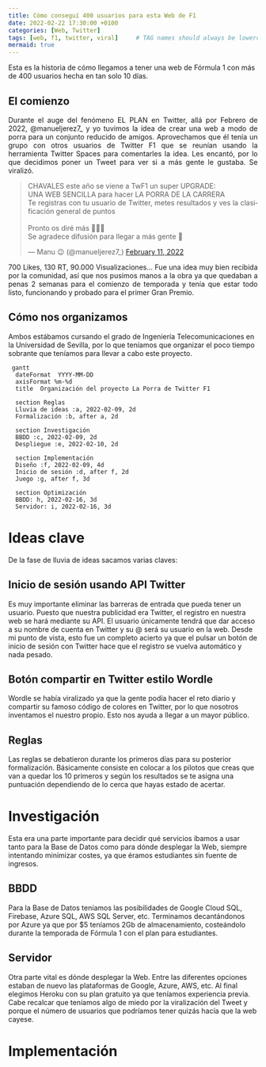 ```yaml
---
title: Cómo conseguí 400 usuarios para esta Web de F1
date: 2022-02-22 17:30:00 +0100
categories: [Web, Twitter]
tags: [web, f1, twitter, viral]     # TAG names should always be lowercase
mermaid: true
---
```


Esta es la historia de cómo llegamos a tener una web de Fórmula 1 con más de 400 usuarios hecha en tan solo 10 días.

## El comienzo

<div style="text-align: justify; text-justify: inter-word">
Durante el auge del fenómeno EL PLAN en Twitter, allá por Febrero de 2022, @manueljerez7_ y yo tuvimos la idea de crear una web a modo de porra para un conjunto reducido de amigos.
Aprovechamos que él tenía un grupo con otros usuarios de Twitter F1 que se reunían usando la herramienta Twitter Spaces para comentarles la idea. Les encantó, por lo que decidimos poner un Tweet para ver si a más gente le gustaba. Se viralizó.

<blockquote class="twitter-tweet"><p lang="es" dir="ltr">CHAVALES este año se viene a TwF1 un super UPGRADE:<br>UNA WEB SENCILLA para hacer LA PORRA DE LA CARRERA<br>Te registras con tu usuario de Twitter, metes resultados y ves la clasificación general de puntos<br><br>Pronto os diré más 👀👀👀<br>Se agradece difusión para llegar a más gente 🙏</p>&mdash; Manu 😉 (@manueljerez7_) <a href="https://twitter.com/manueljerez7_/status/1492115818951417859?ref_src=twsrc%5Etfw">February 11, 2022</a></blockquote> <script async src="https://platform.twitter.com/widgets.js" charset="utf-8"></script> 

700 Likes, 130 RT, 90.000 Visualizaciones... Fue una idea muy bien recibida por la comunidad, así que nos pusimos manos a la obra ya que quedaban a penas 2 semanas para el comienzo de temporada y tenía que estar todo listo, funcionando y probado para el primer Gran Premio.

</div>

## Cómo nos organizamos

Ambos estábamos cursando el grado de Ingeniería Telecomunicaciones en la Universidad de Sevilla, por lo que teníamos que organizar el poco tiempo sobrante que teníamos para llevar a cabo este proyecto.

```mermaid
 gantt
  dateFormat  YYYY-MM-DD
  axisFormat %m-%d
  title  Organización del proyecto La Porra de Twitter F1
  
  section Reglas
  Lluvia de ideas :a, 2022-02-09, 2d
  Formalización :b, after a, 2d
  
  section Investigación
  BBDD :c, 2022-02-09, 2d
  Despliegue :e, 2022-02-10, 2d
  
  section Implementación
  Diseño :f, 2022-02-09, 4d
  Inicio de sesión :d, after f, 2d
  Juego :g, after f, 3d
  
  section Optimización
  BBDD: h, 2022-02-16, 3d
  Servidor: i, 2022-02-16, 3d
```

# Ideas clave
De la fase de lluvia de ideas sacamos varias claves:

## Inicio de sesión usando API Twitter

Es muy importante eliminar las barreras de entrada que pueda tener un usuario. Puesto que nuestra publicidad era Twitter, el registro en nuestra web se hará mediante su API. El usuario únicamente tendrá que dar acceso a su nombre de cuenta en Twitter y su @ será su usuario en la web.
Desde mi punto de vista, esto fue un completo acierto ya que el pulsar un botón de inicio de sesión con Twitter hace que el registro se vuelva automático y nada pesado.

## Botón compartir en Twitter estilo Wordle

Wordle se había viralizado ya que la gente podía hacer el reto diario y compartir su famoso código de colores en Twitter, por lo que nosotros inventamos el nuestro propio.
Esto nos ayuda a llegar a un mayor público.

## Reglas

Las reglas se debatieron durante los primeros días para su posterior formalización. Básicamente consiste en colocar a los pilotos que creas que van a quedar los 10 primeros y según los resultados se te asigna una puntuación dependiendo de lo cerca que hayas estado de acertar.

# Investigación
Esta era una parte importante para decidir qué servicios íbamos a usar tanto para la Base de Datos como para dónde desplegar la Web, siempre intentando minimizar costes, ya que éramos estudiantes sin fuente de ingresos.

## BBDD

Para la Base de Datos teníamos las posibilidades de Google Cloud SQL, Firebase, Azure SQL, AWS SQL Server, etc. Terminamos decantándonos por Azure ya que por $5 teníamos 2Gb de almacenamiento, costeándolo durante la temporada de Fórmula 1 con el plan para estudiantes.

## Servidor

Otra parte vital es dónde desplegar la Web. Entre las diferentes opciones estaban de nuevo las plataformas de Google, Azure, AWS, etc. Al final elegimos Heroku con su plan gratuito ya que teníamos experiencia previa. Cabe recalcar que teníamos algo de miedo por la viralización del Tweet y porque el número de usuarios que podríamos tener quizás hacía que la web cayese.

# Implementación

